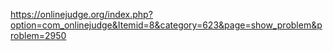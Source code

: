 https://onlinejudge.org/index.php?option=com_onlinejudge&Itemid=8&category=623&page=show_problem&problem=2950
 